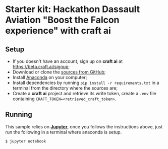 # Starter kit: Hackathon Dassault Aviation "Boost the Falcon experience" with craft ai  #

## Setup ##

- If you doesn't have an account, sign up on **craft ai** at <https://beta.craft.ai/signup>;
- Download or clone the [sources from GitHub](https://github.com/craft-ai/hackathon-starterkit);
- Install [Anaconda](https://www.continuum.io/downloads) on your computer;
- Install dependencies by running `pip install -r requirements.txt` in a terminal from the directory where the sources are;
- Create a **craft ai** project and retrieve its write token, create a `.env` file containing `CRAFT_TOKEN=<retrieved_craft_token>`.

## Running ##

This sample relies on [**Jupyter**](http://jupyter.org/), once you follows the instructions above, just run the following in a terminal where anaconda is setup.

```bash
$ jupyter notebook
```
